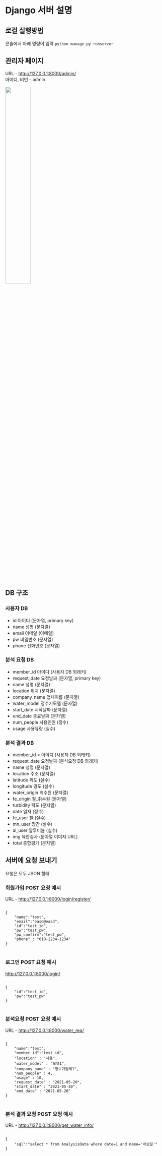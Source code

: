 # Django 서버 설명
## 로컬 실행방법
콘솔에서 아래 명령어 입력
<code>python manage.py runserver</code>

## 관리자 페이지
URL - http://127.0.0.1:8000/admin/  
아이디, 비번 - admin  
  
<img src="https://user-images.githubusercontent.com/48395704/120063990-f905ab80-c0a4-11eb-86d5-9c935264e56a.png" width="40%" height="40%">

## DB 구조
### 사용자 DB
- id 아이디 (문자열, primary key)
- name 성명 (문자열)
- email 이메일 (이메일)
- pw 비밀번호 (문자열)
- phone 전화번호 (문자열)

### 분석 요청 DB
- member_id 아이디 (사용자 DB 외래키)
- request_date 요청날짜 (문자열, primary key)
- name 성명 (문자열)
- location 위치 (문자열)
- company_name 업체이름 (문자열)
- water_model 정수기모델 (문자열)
- start_date 시작날짜 (문자열)
- end_date 종료날짜 (문자열)
- num_people 사용인원 (정수)
- usage 사용유량 (실수)

### 분석 결과 DB
- member_id = 아이디 (사용자 DB 외래키)
- request_date 요청날짜 (분석요청 DB 외래키)
- name 성명 (문자열)
- location 주소 (문자열)
- latitude 위도 (실수)
- longitude 경도 (실수)
- water_origin 취수원 (문자열)
- fe_origin 철_취수원 (문자열)
- turbidity 탁도 (문자열)
- date 일자 (정수)
- fe_user 철 (실수)
- mn_user 망간 (실수)
- al_user 알루미늄 (실수)
- img 육안검사 (문자열 이미지 URL)
- total 종합평가 (문자열)



## 서버에 요청 보내기
요청은 모두 JSON 형태  
### 회원가입 POST 요청 예시
URL - http://127.0.0.1:8000/login/register/
<pre>
<code>
{
    "name":"test",
    "email":"easd@easd",
    "id":"test_id",
    "pw":"test_pw",
    "pw_confirm":"test_pw",
    "phone" : "010-1234-1234"
}  
</code>
</pre>

### 로그인 POST 요청 예시
http://127.0.0.1:8000/login/
<pre>
<code>
{
    "id":"test_id",
    "pw":"test_pw"
}
</code>
</pre>

### 분석요청 POST 요청 예시
URL - http://127.0.0.1:8000/water_req/
<pre>
<code>
{
    "name":"test",
    "member_id":"test_id",
    "location" : "서울", 
    "water_model" : "모델1",
    "company_name" : "정수기업체1",
    "num_people" : 4,
    "usage" : 10,
    "request_date" : "2021-05-20",
    "start_date" : "2021-05-20",
    "end_date" : "2021-05-20"
}
</code>
</pre>

### 분석 결과 요청 POST 요청 예시
URL - http://127.0.0.1:8000/get_water_info/
<pre>
<code>
{
    "sql":"select * from AnalysisData where date=1 and name='박승일'"
}
</code>
</pre>
